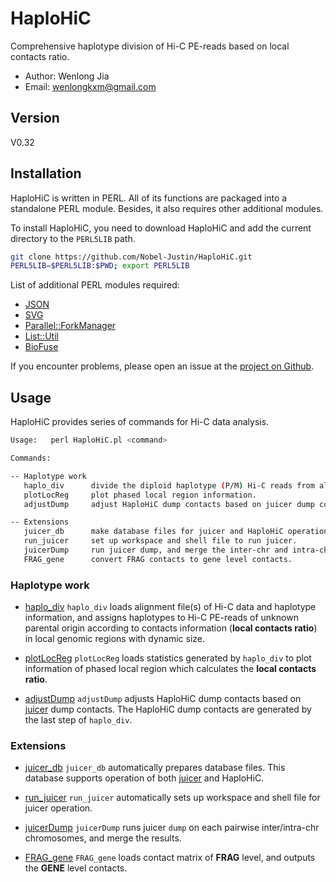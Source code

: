 # HaploHiC

Comprehensive haplotype division of Hi-C PE-reads based on local contacts ratio.

- Author: Wenlong Jia
- Email:  wenlongkxm@gmail.com

## Version
V0.32

## Installation

HaploHiC is written in PERL. All of its functions are packaged into a standalone PERL module. Besides, it also requires other additional modules.

To install HaploHiC, you need to download HaploHiC and add the current directory to the `PERL5LIB` path.
```bash
git clone https://github.com/Nobel-Justin/HaploHiC.git
PERL5LIB=$PERL5LIB:$PWD; export PERL5LIB
```
List of additional PERL modules required:
- [JSON](https://metacpan.org/pod/JSON)
- [SVG](https://metacpan.org/pod/SVG)
- [Parallel::ForkManager](https://metacpan.org/pod/Parallel::ForkManager)
- [List::Util](https://metacpan.org/pod/List::Util)
- [BioFuse](https://github.com/Nobel-Justin/BioFuse)

If you encounter problems, please open an issue at the [project on Github](https://github.com/Nobel-Justin/HaploHiC/issues).

## Usage
HaploHiC provides series of commands for Hi-C data analysis.
```bash
Usage:   perl HaploHiC.pl <command>

Commands:

-- Haplotype work
   haplo_div      divide the diploid haplotype (P/M) Hi-C reads from alignment.
   plotLocReg     plot phased local region information.
   adjustDump     adjust HaploHiC dump contacts based on juicer dump contacts.

-- Extensions
   juicer_db      make database files for juicer and HaploHiC operations.
   run_juicer     set up workspace and shell file to run juicer.
   juicerDump     run juicer dump, and merge the inter-chr and intra-chr.
   FRAG_gene      convert FRAG contacts to gene level contacts.
```

### Haplotype work
- [haplo_div](./manual/haplo_div.md)
`haplo_div` loads alignment file(s) of Hi-C data and haplotype information, and assigns haplotypes to Hi-C PE-reads of unknown parental origin according to contacts information (**local contacts ratio**) in local genomic regions with dynamic size.

- [plotLocReg](./manual/plotLocReg.md)
`plotLocReg` loads statistics generated by `haplo_div` to plot information of phased local region which calculates the **local contacts ratio**.

- [adjustDump](./manual/adjustDump.md)
`adjustDump` adjusts HaploHiC dump contacts based on [juicer](https://github.com/aidenlab/juicer) dump contacts. The HaploHiC dump contacts are generated by the last step of `haplo_div`.

### Extensions
- [juicer_db](./manual/juicer_db.md)
`juicer_db` automatically prepares database files. This database supports operation of both [juicer](https://github.com/aidenlab/juicer) and HaploHiC.

- [run_juicer](./manual/run_juicer.md)
`run_juicer` automatically sets up workspace and shell file for juicer operation.

- [juicerDump](./manual/juicerDump.md)
`juicerDump` runs juicer `dump` on each pairwise inter/intra-chr chromosomes, and merge the results.

- [FRAG_gene](./manual/FRAG_gene.md)
`FRAG_gene` loads contact matrix of **FRAG** level, and outputs the **GENE** level contacts.
